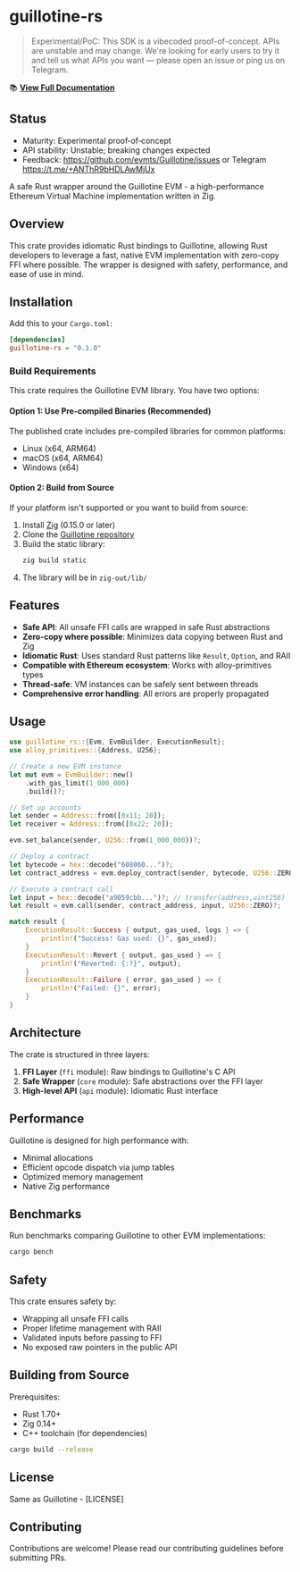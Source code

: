 # guillotine-rs

> Experimental/PoC: This SDK is a vibecoded proof-of-concept. APIs are unstable and may change. We're looking for early users to try it and tell us what APIs you want — please open an issue or ping us on Telegram.

📚 **[View Full Documentation](https://guillotine.dev/sdks/rust)**

## Status

- Maturity: Experimental proof‑of‑concept
- API stability: Unstable; breaking changes expected
- Feedback: https://github.com/evmts/Guillotine/issues or Telegram https://t.me/+ANThR9bHDLAwMjUx

A safe Rust wrapper around the Guillotine EVM - a high-performance Ethereum Virtual Machine implementation written in Zig.

## Overview

This crate provides idiomatic Rust bindings to Guillotine, allowing Rust developers to leverage a fast, native EVM implementation with zero-copy FFI where possible. The wrapper is designed with safety, performance, and ease of use in mind.

## Installation

Add this to your `Cargo.toml`:

```toml
[dependencies]
guillotine-rs = "0.1.0"
```

### Build Requirements

This crate requires the Guillotine EVM library. You have two options:

#### Option 1: Use Pre-compiled Binaries (Recommended)
The published crate includes pre-compiled libraries for common platforms:
- Linux (x64, ARM64)
- macOS (x64, ARM64)  
- Windows (x64)

#### Option 2: Build from Source
If your platform isn't supported or you want to build from source:

1. Install [Zig](https://ziglang.org/download/) (0.15.0 or later)
2. Clone the [Guillotine repository](https://github.com/evmts/guillotine)
3. Build the static library:
   ```bash
   zig build static
   ```
4. The library will be in `zig-out/lib/`

## Features

- **Safe API**: All unsafe FFI calls are wrapped in safe Rust abstractions
- **Zero-copy where possible**: Minimizes data copying between Rust and Zig
- **Idiomatic Rust**: Uses standard Rust patterns like `Result`, `Option`, and RAII
- **Compatible with Ethereum ecosystem**: Works with alloy-primitives types
- **Thread-safe**: VM instances can be safely sent between threads
- **Comprehensive error handling**: All errors are properly propagated

## Usage

```rust
use guillotine_rs::{Evm, EvmBuilder, ExecutionResult};
use alloy_primitives::{Address, U256};

// Create a new EVM instance
let mut evm = EvmBuilder::new()
    .with_gas_limit(1_000_000)
    .build()?;

// Set up accounts
let sender = Address::from([0x11; 20]);
let receiver = Address::from([0x22; 20]);

evm.set_balance(sender, U256::from(1_000_000))?;

// Deploy a contract
let bytecode = hex::decode("608060...")?;
let contract_address = evm.deploy_contract(sender, bytecode, U256::ZERO)?;

// Execute a contract call
let input = hex::decode("a9059cbb...")?; // transfer(address,uint256)
let result = evm.call(sender, contract_address, input, U256::ZERO)?;

match result {
    ExecutionResult::Success { output, gas_used, logs } => {
        println!("Success! Gas used: {}", gas_used);
    }
    ExecutionResult::Revert { output, gas_used } => {
        println!("Reverted: {:?}", output);
    }
    ExecutionResult::Failure { error, gas_used } => {
        println!("Failed: {}", error);
    }
}
```

## Architecture

The crate is structured in three layers:

1. **FFI Layer** (`ffi` module): Raw bindings to Guillotine's C API
2. **Safe Wrapper** (`core` module): Safe abstractions over the FFI layer
3. **High-level API** (`api` module): Idiomatic Rust interface

## Performance

Guillotine is designed for high performance with:
- Minimal allocations
- Efficient opcode dispatch via jump tables
- Optimized memory management
- Native Zig performance

## Benchmarks

Run benchmarks comparing Guillotine to other EVM implementations:

```bash
cargo bench
```

## Safety

This crate ensures safety by:
- Wrapping all unsafe FFI calls
- Proper lifetime management with RAII
- Validated inputs before passing to FFI
- No exposed raw pointers in the public API

## Building from Source

Prerequisites:
- Rust 1.70+
- Zig 0.14+
- C++ toolchain (for dependencies)

```bash
cargo build --release
```

## License

Same as Guillotine - [LICENSE]

## Contributing

Contributions are welcome! Please read our contributing guidelines before submitting PRs.
